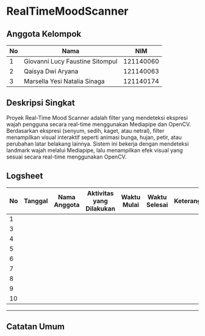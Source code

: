 # RealTimeMoodScanner 

## Anggota Kelompok  
| No | Nama                              | NIM          |  
|----|-----------------------------------|--------------|  
| 1  | Giovanni Lucy Faustine Sitompul   | 121140060    |  
| 2  | Qaisya Dwi Aryana                 | 121140063    |  
| 3  | Marsella Yesi Natalia Sinaga      | 121140174    |  

## Deskripsi Singkat  
Proyek Real-Time Mood Scanner adalah filter yang mendeteksi ekspresi wajah pengguna secara real-time menggunakan Mediapipe dan OpenCV.  Berdasarkan ekspresi (senyum, sedih, kaget, atau netral), filter menampilkan visual interaktif seperti animasi bunga, hujan, petir, atau perubahan latar belakang lainnya.  Sistem ini bekerja dengan mendeteksi landmark wajah melalui Mediapipe, lalu menampilkan efek visual yang sesuai secara real-time menggunakan OpenCV.  


## Logsheet
| No   | Tanggal       | Nama Anggota       | Aktivitas yang Dilakukan                   | Waktu Mulai | Waktu Selesai | Keterangan                  |  
|------|---------------|--------------------|--------------------------------------------|-------------|---------------|-----------------------------|  
| 1    |               |                    |                                            |             |               |                             |  
| 3    |               |                    |                                            |             |               |                             |    
| 4    |               |                    |                                            |             |               |                             |  
| 5    |               |                    |                                            |             |               |                             |  
| 6    |               |                    |                                            |             |               |                             |  
| 7    |               |                    |                                            |             |               |                             |  
| 8    |               |                    |                                            |             |               |                             |  
| 9    |               |                    |                                            |             |               |                             |  
| 10   |               |                    |                                            |             |               |                             |  

***
## Catatan Umum  

